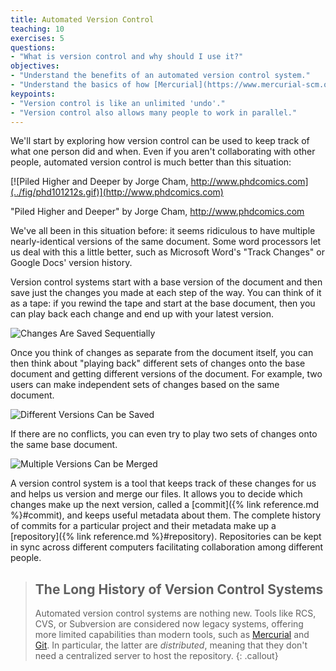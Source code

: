 ```yaml
---
title: Automated Version Control
teaching: 10
exercises: 5
questions:
- "What is version control and why should I use it?"
objectives:
- "Understand the benefits of an automated version control system."
- "Understand the basics of how [Mercurial](https://www.mercurial-scm.org/) works."
keypoints:
- "Version control is like an unlimited 'undo'."
- "Version control also allows many people to work in parallel."
---
```


We'll start by exploring how version control can be used
to keep track of what one person did and when.
Even if you aren't collaborating with other people,
automated version control is much better than this situation:

[![Piled Higher and Deeper by Jorge Cham, http://www.phdcomics.com](../fig/phd101212s.gif)](http://www.phdcomics.com)

"Piled Higher and Deeper" by Jorge Cham, http://www.phdcomics.com

We've all been in this situation before:
it seems ridiculous to have multiple nearly-identical versions of the same
document.
Some word processors let us deal with this a little better,
such as Microsoft Word's "Track Changes" or Google Docs' version history.

Version control systems start with a base version of the document and then save
just the changes you made at each step of the way.
You can think of it as a tape:
if you rewind the tape and start at the base document,
then you can play back each change and end up with your latest version.

![Changes Are Saved Sequentially](../fig/play-changes.svg)

Once you think of changes as separate from the document itself,
you can then think about "playing back" different sets of changes onto the base
document and getting different versions of the document.
For example,
two users can make independent sets of changes based on the same document.

![Different Versions Can be Saved](../fig/versions.svg)

If there are no conflicts, you can even try to play two sets of changes onto
the same base document.

![Multiple Versions Can be Merged](../fig/merge.svg)

A version control system is a tool that keeps track of these changes for us and
helps us version and merge our files. It allows you to
decide which changes make up the next version, called a
[commit]({% link reference.md %}#commit), and keeps useful metadata about them. The
complete history of commits for a particular project and their metadata make up
a [repository]({% link reference.md %}#repository). Repositories can be kept in sync
across different computers facilitating collaboration among different people.

> ## The Long History of Version Control Systems
>
> Automated version control systems are nothing new. Tools like RCS, CVS, or
> Subversion are considered now legacy systems, offering more limited
> capabilities than modern tools, such as
> [Mercurial](https://www.mercurial-scm.org/) and
> [Git](http://swcarpentry.github.io/git-novice/).
> In particular,
> the latter are *distributed*, meaning that they don't need a centralized
> server to host the repository.
{: .callout}
